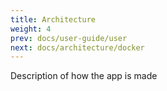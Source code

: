 ```yaml
---
title: Architecture
weight: 4
prev: docs/user-guide/user
next: docs/architecture/docker
---
```


Description of how the app is made